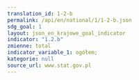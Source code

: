 ```yaml
---
translation_id: 1-2-b
permalink: /api/en/national/1/1-2-b.json
sdg_goal: 1
layout: json_en_krajowe_goal_indicator
indicator: "1.2.b"
zmienne: total
indicator_variable_1: ogółem;
kategorie: null
source_url: www.stat.gov.pl
---
```

